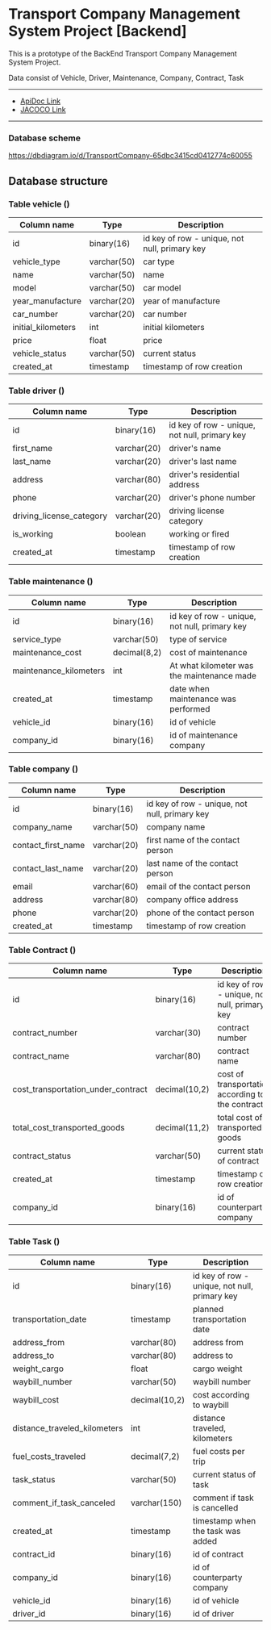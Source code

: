 # Transport Company Management System Project [Backend]

This is a prototype of the BackEnd Transport Company Management System Project.

Data consist of Vehicle, Driver, Maintenance, Company, Contract, Task
___

* [ApiDoc Link](http://localhost:8080/swagger-ui/index.html)
* [JACOCO Link](http://localhost:63342/)
___
### Database scheme

https://dbdiagram.io/d/TransportCompany-65dbc3415cd0412774c60055

## Database structure

### Table vehicle ()

| Column name        | Type        | Description                                   |
|--------------------|-------------|-----------------------------------------------|
| id                 | binary(16)  | id key of row - unique, not null, primary key | 
| vehicle_type       | varchar(50) | car type                                      |
| name               | varchar(50) | name                                          |
| model              | varchar(50) | car model                                     |
| year_manufacture   | varchar(20) | year of manufacture                           |
| car_number         | varchar(20) | car number                                    |
| initial_kilometers | int         | initial kilometers                            |                               
| price              | float       | price                                         |
| vehicle_status     | varchar(50) | current status                                |                                
| created_at         | timestamp   | timestamp of row creation                     |

### Table driver ()

| Column name              | Type           | Description                                   |
|--------------------------|----------------|-----------------------------------------------|
| id                       | binary(16)     | id key of row - unique, not null, primary key |
| first_name               | varchar(20)    | driver's name                                 |         
| last_name                | varchar(20)    | driver's last name                            |                              
| address                  | varchar(80)    | driver's residential address                  |                                   
| phone                    | varchar(20)    | driver's phone number                         |                          
| driving_license_category | varchar(20)    | driving license category                      | 
| is_working               | boolean        | working or fired                              |                          
| created_at               | timestamp      | timestamp of row creation                     |

### Table maintenance ()

| Column name            | Type         | Description                                   |
|------------------------|--------------|-----------------------------------------------|
| id                     | binary(16)   | id key of row - unique, not null, primary key |
| service_type           | varchar(50)  | type of service                               |
| maintenance_cost       | decimal(8,2) | cost of maintenance                           |
| maintenance_kilometers | int          | At what kilometer was the maintenance made    |
| created_at             | timestamp    | date when maintenance was performed           |
| vehicle_id             | binary(16)   | id of vehicle                                 |
| company_id             | binary(16)   | id of maintenance company                     |

### Table company ()

| Column name        | Type          | Description                                   |
|--------------------|---------------|-----------------------------------------------|
| id                 | binary(16)    | id key of row - unique, not null, primary key |
| company_name       | varchar(50)   | company name                                  | 
| contact_first_name | varchar(20)   | first name of the contact person              | 
| contact_last_name  | varchar(20)	  | last name of the contact person               | 
| email              | varchar(60)   | email of the contact person                   | 
| address            | varchar(80)   | company office address                        | 
| phone              | varchar(20)   | phone of the contact person                   | 
| created_at         | timestamp     | timestamp of row creation                     | 


### Table Contract ()

| Column name                         | Type           | Description                                      |
|-------------------------------------|----------------|--------------------------------------------------|
| 	id                                 | binary(16)     | id key of row - unique, not null, primary key    | 
| 	contract_number                    | varchar(30)    | contract number                                  | 
| 	contract_name                      | varchar(80)    | contract name                                    | 
| 	cost_transportation_under_contract | decimal(10,2)  | cost of transportation according to the contract | 
| 	total_cost_transported_goods       | decimal(11,2)  | total cost of transported goods                  | 
| 	contract_status                    | varchar(50)    | current status of contract                       | 
| 	created_at                         | timestamp      | timestamp of row creation                        | 
| 	company_id                         | binary(16)     | id of counterparty company                       |

### Table Task ()

| Column name                   | Type          | Description                                   |
|-------------------------------|---------------|-----------------------------------------------|
| 	id                           | binary(16)    | id key of row - unique, not null, primary key | 
| 	transportation_date          | timestamp     | planned transportation date                   | 
| 	address_from                 | varchar(80)   | address from                                  | 
| 	address_to                   | varchar(80)   | address to                                    | 
| 	weight_cargo                 | float         | cargo weight                                  | 
| 	waybill_number               | varchar(50)   | waybill number                                |
| 	waybill_cost                 | decimal(10,2) | cost according to waybill                     |
| 	distance_traveled_kilometers | int           | distance traveled, kilometers                 |
| 	fuel_costs_traveled          | decimal(7,2)  | fuel costs per trip                           |
| 	task_status                  | varchar(50)   | current status of task                        |
| 	comment_if_task_canceled     | varchar(150)  | comment if task is cancelled                  |
| 	created_at                   | timestamp     | timestamp when the task was added             |
| 	contract_id                  | binary(16)    | id of contract                                |
| 	company_id                   | binary(16)    | id of counterparty company                    |
| 	vehicle_id                   | binary(16)    | id of vehicle                                 |
| 	driver_id                    | binary(16)    | id of driver                                  |
